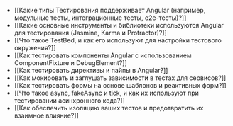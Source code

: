 - [[Какие типы Тестирования поддерживает Angular (например, модульные тесты, интеграционные тесты, e2e-тесты)?]]
- [[Какие основные инструменты и библиотеки используются Angular для тестирования (Jasmine, Karma и Protractor)?]]
- [[Что такое TestBed, и как его используют для настройки тестового окружения?]]
- [[Как тестировать компоненты Angular с использованием ComponentFixture и DebugElement?]]
- [[Как тестировать директивы и пайпы в Angular?]]
- [[Как мокировать и заглушать зависимости в тестах для сервисов?]]
- [[Как тестировать формы на основе шаблонов и реактивных форм?]]
- [[Что такое async, fakeAsync и tick, и как их используют при тестировании асинхронного кода?]]
- [[Как обеспечить изоляцию ваших тестов и предотвратить их взаимное влияние?]]